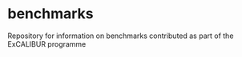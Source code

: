 # benchmarks
Repository for information on benchmarks contributed as part of the ExCALIBUR programme

